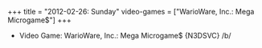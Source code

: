 +++
title = "2012-02-26: Sunday"
video-games = ["WarioWare, Inc.: Mega Microgame$"]
+++


* Video Game: WarioWare, Inc.: Mega Microgame$ {N3DSVC} /b/